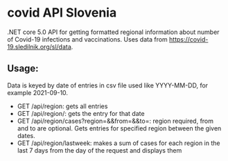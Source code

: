 # covid API Slovenia

.NET core 5.0 API for getting formatted regional information about number of Covid-19 infections and vaccinations. Uses data from https://covid-19.sledilnik.org/sl/data.

## Usage:
Data is keyed by date of entries in csv file used like YYYY-MM-DD, for example 2021-09-10.
- GET /api/region: gets all entries
- GET /api/region/<YYYY-MM-DD>: gets the entry for that date
- GET /api/region/cases?region=<RR>&&from=<YYYY-MM-DD>&&to=<YYYY-MM-DD>: region required, from and to are optional. Gets entries for specified region between the given dates.
- GET /api/region/lastweek: makes a sum of cases for each region in the last 7 days from the day of the request and displays them
